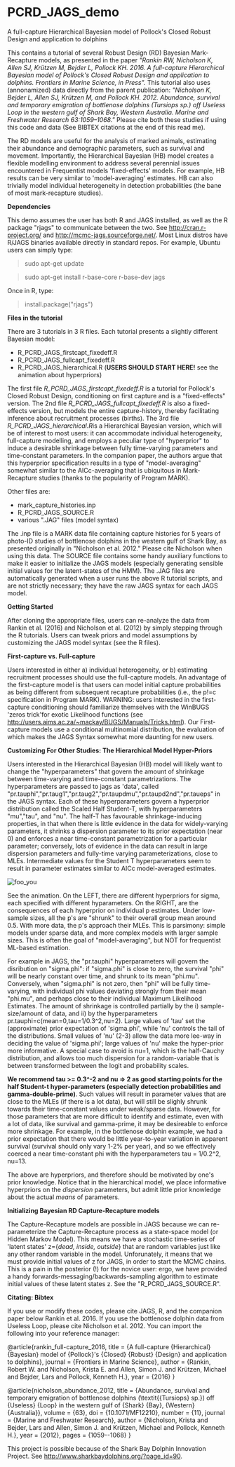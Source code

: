 # PCRD_JAGS_demo
A full-capture Hierarchical Bayesian model of Pollock's Closed Robust Design and application to dolphins

This contains a tutorial of several Robust Design (RD) Bayesian Mark-Recapture models, as presented in the paper <i>"Rankin RW, Nicholson K, Allen SJ, Krützen M, Bejder L, Pollock KH. 2016. A full-capture Hierarchical Bayesian model of Pollock's Closed Robust Design and application to dolphins. Frontiers in Marine Science, in Press".</i> This tutorial also uses (annonamized) data directly from the parent publication: <i>"Nicholson K, Bejder L, Allen SJ, Krützen M, and Pollock KH. 2012. Abundance, survival and temporary emigration of bottlenose dolphins (Tursiops sp.) off Useless Loop in the western gulf of Shark Bay, Western Australia. Marine and Freshwater Research 63:1059–1068."</i> Please cite both these studies if using this code and data (See BIBTEX citations at the end of this read me). 

The RD models are useful for the analysis of marked animals, estimating their abundance and demographic parameters, such as survival and movement. Importantly, the Hierarchical Bayesian (HB) model creates a flexible modelling environment to address several perennial issues encountered in Frequentist models 'fixed-effects' models. For example, HB results can be very similar to 'model-averaging' estimates. HB can also trivially model individual heterogeneity in detection probabilities (the bane of most mark-recapture studies).

<b> Dependencies </b>

This demo assumes the user has both R and JAGS installed, as well as the R package "rjags" to communicate between the two. See http://cran.r-project.org/ and http://mcmc-jags.sourceforge.net/. Most Linux distros have R/JAGS binaries available directly in standard repos. For example, Ubuntu users can simply type:
> sudo apt-get update

> sudo apt-get install r-base-core r-base-dev jags

Once in R, type: 

> install.package("rjags")

<b> Files in the tutorial </b>

There are 3 tutorials in 3 R files. Each tutorial presents a slightly different Bayesian model:
 - R_PCRD_JAGS_firstcapt_fixedeff.R 
 - R_PCRD_JAGS_fullcapt_fixedeff.R  
 - R_PCRD_JAGS_hierarchical.R (<b>USERS SHOULD START HERE!</b> see the animation about hyperpriors) 

The first file <i>R_PCRD_JAGS_firstcapt_fixedeff.R</i> is a tutorial for Pollock's Closed Robust Design, conditioning on first capture and is a "fixed-effects" version. The 2nd file <i>R_PCRD_JAGS_fullcapt_fixedeff.R</i> is also a fixed-effects version, but models the entire capture-history, thereby facilitating inference about recruitment processes (births). The 3rd file <i>R_PCRD_JAGS_hierarchical.R</i>is a Hierarchical Bayesian version, which will be of interest to most users: it can accommodate individual heterogeneity, full-capture modelling, and employs a peculiar type of "hyperprior" to induce a desirable shrinkage between fully time-varying parameters and time-constant parameters. In the companion paper, the authors argue that this hyperprior specification results in a type of "model-averaging" somewhat similar to the AICc-averaging that is ubiquitous in Mark-Recapture studies (thanks to the popularity of Program MARK). 

Other files are:
 - mark_capture_histories.inp
 - R_PCRD_JAGS_SOURCE.R
 - various ".JAG" files (model syntax) 

The .inp file is a MARK data file containing capture histories for 5 years of photo-ID studies of bottlenose dolphins in the western gulf of Shark Bay, as presented originally in "Nicholson et al. 2012." Please cite Nicholson when using this data. The SOURCE file contains some handy auxiliary functions to make it easier to initialize the JAGS models (especially generating sensible initial values for the latent-states of the HMM). The .JAG files are automatically generated when a user runs the above R tutorial scripts, and are not strictly necessary; they have the raw JAGS syntax for each JAGS model.

<b> Getting Started </b>

After cloning the appropriate files, users can re-analyze the data from Rankin et al. (2016) and Nicholson et al. (2012) by simply stepping through the R tutorials. Users can tweak priors and model assumptions by customizing the JAGS model syntax (see the R files).

<b> First-capture vs. Full-capture </b>

Users interested in either a) individual heterogeneity, or b) estimating recruitment processes should use the full-capture models. An advantage of the first-capture model is that users can model initial capture probabilities as being different from subsequent recapture probabilities (i.e., the p!=c specification in Program MARK). WARNING: users interested in the first-capture conditioning should familiarize themselves with the WinBUGS 'zeros trick'for exotic Likelihood functions (see http://users.aims.ac.za/~mackay/BUGS/Manuals/Tricks.html). Our First-capture models use a conditional multinomial distribution, the evaluation of which makes the JAGS Syntax somewhat more daunting for new users.

<b> Customizing For Other Studies: The Hierarchical Model Hyper-Priors </b>

Users interested in the Hierarchical Bayesian (HB) model will likely want to change the "hyperparameters" that govern the amount of shrinkage between time-varying and time-constant parametrizations. The hyperparameters are passed to jags as 'data', called "pr.tauphi","pr.taug1","pr.taug2","pr.taupdmu","pr.taupd2nd","pr.taueps" in the JAGS syntax.  Each of these hyperparameters govern a hyperprior distribution called the Scaled Half Student-T, with hyperparameters "mu","tau", and "nu". The half-T has favourable shrinkage-inducing properties, in that when there is little evidence in the data for widely-varying parameters, it shrinks a dispersion parameter to its prior expectation (near 0) and enforces a near time-constant parametrization for a particular parameter; conversely, lots of evidence in the data can result in large dispersion parameters and fully-time varying parameterizations, close to MLEs. Intermediate values for the Student T hyperparameters seem to result in parameter estimates similar to AICc model-averaged estimates.

![foo_you](https://github.com/faraway1nspace/PCRD_JAGS_demo/blob/master/img/HalfTdemo.gif)

See the animation. On the LEFT, there are different hyperpriors for sigma, each specified with different hyparameters. On the RIGHT, are the consequences of each hyperprior on individual p estimates. Under low-sample sizes, all the p's are "shrunk" to their overall group mean around 0.5. With more data, the p's approach their MLEs. This is parsimony: simple models under sparse data, and more complex models with larger sample sizes. This is often the goal of "model-averaging", but NOT for frequentist ML-based estimation. 

For example in JAGS, the "pr.tauphi" hyperparameters will govern the disribution on "sigma.phi": if "sigma.phi" is close to zero, the survival "phi" will be nearly constant over time, and shrunk to its mean "phi.mu". Conversely, when "sigma.phi" is not zero, then "phi" will be fully time-varying, with individual phi values deviating strongly from their mean "phi.mu", and perhaps close to their individual Maximum Likelihood Estimates. The amount of shrinkage is controlled partially by the i) sample-size/amount of data, and ii) by the hyperparameters pr.tauphi=c(mean=0,tau=1/0.3^2,nu=2). Large values of 'tau' set the (approximate) prior expectation of 'sigma.phi', while 'nu' controls the tail of the distributions. Small values of 'nu' (2-3) allow the data more lee-way in deciding the value of 'sigma.phi'; large values of 'nu' make the hyper-prior more informative. A special case to avoid is nu=1, which is the half-Cauchy distribution, and allows too much dispersion for a random-variable that is between transformed between the logit and probability scales.

<b>We recommend tau >= 0.3^-2 and nu => 2 as good starting points for the half Student-t hyper-parameters (especially detection probabilities and gamma-double-prime)</b>. Such values will result in parameter values that are close to the MLEs (if there is a lot data), but will still be slighly shrunk towards their time-constant values under weak/sparse data. However, for those parameters that are more difficult to identify and estimate, even with a lot of data, like survival and gamma-prime, it may be desireable to enforce more shrinkage. For example, in the bottlenose dolphin example, we had a prior expectation that there would be little year-to-year variation in apparent survival (survival should only vary 1-2% per year), and so we effectively coerced a near time-constant phi with the hyperparameters tau = 1/0.2^2, nu=13. 

The above are hyperpriors, and therefore should be motivated by one's prior knowledge. Notice that in the hierarchical model, we place informative hyperpriors on the <i>dispersion</i> parameters, but admit little prior knowledge about the actual <i>means</i> of parameters.  

<b> Initializing Bayesian RD Capture-Recapture models </b>

The Capture-Recapture models are possible in JAGS because we can re-parameterize the Capture-Recapture process as a state-space model (or Hidden Markov Model). This means we have a stochastic time-series of 'latent states' z={<i>dead, inside, outside</i>} that are random variables just like any other random variable in the model. Unforunately, it means that we must provide initial values of z for JAGS, in order to start the MCMC chains. This is a pain in the posterior (!) for the novice user: ergo, we have provided a handy forwards-messaging/backwards-sampling algorithm to estimate initial values of these latent states z. See the "R_PCRD_JAGS_SOURCE.R".

<b>Citating: Bibtex</b>

If you use or modify these codes, please cite JAGS, R, and the companion paper below Rankin et al. 2016. If you use the bottlenose dolphin data from Useless Loop, please cite Nicholson et al. 2012. You can import the following into your reference manager:


@article{rankin_full-capture_2016,
	title = {A full-capture {Hierarchical} {Bayesian} model of {Pollock}'s {Closed} {Robust} {Design} and application to dolphins},
	journal = {Frontiers in Marine Science},
	author = {Rankin, Robert W. and Nicholson, Krista E. and Allen, Simon J. and Krützen, Michael and Bejder, Lars and Pollock, Kenneth H.},
	year = {2016}
}

@article{nicholson_abundance_2012,
	title = {Abundance, survival and temporary emigration of bottlenose dolphins (\textit{{Tursiops} sp.}) off {Useless} {Loop} in the western gulf of {Shark} {Bay}, {Western} {Australia}},
	volume = {63},
	doi = {10.1071/MF12210},
	number = {11},
	journal = {Marine and Freshwater Research},
	author = {Nicholson, Krista and Bejder, Lars and Allen, Simon J. and Krützen, Michael and Pollock, Kenneth H.},
	year = {2012},
	pages = {1059--1068}
}

This project is possible because of the Shark Bay Dolphin Innovation Project. See http://www.sharkbaydolphins.org/?page_id=90.
